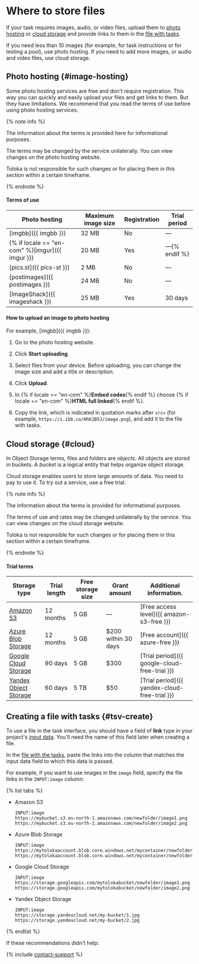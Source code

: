 # Where to store files

If your task requires images, audio, or video files, upload them to [photo hosting](#image-hosting) or [cloud storage](#cloud) and provide links to them in the [file with tasks](../../glossary.md#tsv).

If you need less than 10 images (for example, for task instructions or for testing a pool), use photo hosting. If you need to add more images, or audio and video files, use cloud storage.

## Photo hosting {#image-hosting}

Some photo hosting services are free and don't require registration. This way you can quickly and easily upload your files and get links to them. But they have limitations. We recommend that you read the terms of use before using photo hosting services.

{% note info %}

The information about the terms is provided here for informational purposes.

The terms may be changed by the service unilaterally. You can view changes on the photo hosting website.

Toloka is not responsible for such changes or for placing them in this section within a certain timeframe.

{% endnote %}

#### Terms of use

Photo hosting | Maximum image size | Registration | Trial period
----- | ----- | ----- | -----
[imgbb]({{ imgbb }}) | 32 MB | No | —
{% if locale == "en-com" %}[imgur]({{ imgur }}) | 20 MB | Yes | —{% endif %}
[pics.st]({{ pics-st }}) | 2 MB | No | —
[postimages]({{ postimages }}) | 24 MB | No | —
[ImageShack]({{ imageshack }}) | 25 MB | Yes | 30 days

#### How to upload an image to photo hosting

For example, [imgbb]({{ imgbb }}):

1. Go to the photo hosting website.

1. Click **Start uploading**.

1. Select files from your device. Before uploading, you can change the image size and add a title or description.

1. Click **Upload**.

1. In {% if locale == "en-com" %}**Embed codes**{% endif %} choose {% if locale == "en-com" %}**HTML full linked**{% endif %}.

1. Copy the link, which is indicated in quotation marks after `src=` (for example, `https://i.ibb.co/HhK1B5J/image.png`), and add it to the file with tasks.

## Cloud storage {#cloud}

In Object Storage terms, files and folders are _objects_. All objects are stored in buckets. A _bucket_ is a logical entity that helps organize object storage.

Cloud storage enables users to store large amounts of data. You need to pay to use it. To try out a service, use a free trial.

{% note info %}

The information about the terms is provided for informational purposes.

The terms of use and rates may be changed unilaterally by the service. You can view changes on the cloud storage website.

Toloka is not responsible for such changes or for placing them in this section within a certain timeframe.

{% endnote %}

#### Trial terms

Storage type | Trial length | Free storage size | Grant amount | Additional information.
----- | ----- | ----- | ----- | -----
[Amazon S3](amazon-cloud-storage.md) | 12 months | 5 GB | — | [Free access level]({{ amazon-s3-free }})
[Azure Blob Storage](azure-cloud-storage.md) | 12 months | 5 GB | $200 within 30 days | [Free account]({{ azure-free }})
[Google Cloud Storage](google-cloud-storage.md) | 90 days | 5 GB | $300 | [Trial period]({{ google-cloud-free-trial }})
[Yandex Object Storage](use-object-storage.md) | 60 days | 5 TB | $50 | [Trial period]({{ yandex-cloud-free-trial }})

## Creating a file with tasks {#tsv-create}

To use a file in the task interface, you should have a field of **link** type in your project's [input data](incoming.md). You'll need the name of this field later when creating a file.

In the [file with the tasks](pool_csv.md), paste the links into the column that matches the input data field to which this data is passed.

For example, if you want to use images in the `image` field, specify the file links in the `INPUT:image` column:

{% list tabs %}

- Amazon S3

  ```plaintext
  INPUT:image
  https://mybucket.s3.eu-north-1.amazonaws.com/newfolder/image1.png
  https://mybucket.s3.eu-north-1.amazonaws.com/newfolder/image2.png
  ```

- Azure Blob Storage

  ```plaintext
  INPUT:image
  https://mytolokaaccount.blob.core.windows.net/mycontainer/newfolder/image1.png
  https://mytolokaaccount.blob.core.windows.net/mycontainer/newfolder/image2.png
  ```

- Google Cloud Storage

  ```plaintext
  INPUT:image
  https://storage.googleapis.com/mytolokabucket/newfolder/image1.png
  https://storage.googleapis.com/mytolokabucket/newfolder/image2.png
  ```

- Yandex Object Storage

  ```plaintext
  INPUT:image
  https://storage.yandexcloud.net/my-bucket/1.jpg
  https://storage.yandexcloud.net/my-bucket/2.jpg
  ```

{% endlist %}

If these recommendations didn't help:

{% include [contact-support](../_includes/contact-support.md) %}